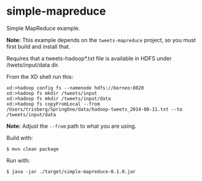 simple-mapreduce
================

Simple MapReduce example.

**Note:** This example depends on the `tweets-mapreduce` project, so you must first build and install that.

Requires that a tweets-hadoop*.txt file is available in HDFS under /twets/input/data dir.

From the XD shell run this:

```
xd:>hadoop config fs --namenode hdfs://borneo:8020
xd:>hadoop fs mkdir /tweets/input
xd:>hadoop fs mkdir /tweets/input/data
xd:>hadoop fs copyFromLocal --from /Users/trisberg/SpringOne/data/hadoop-tweets_2014-08-11.txt --to /tweets/input/data
```

**Note:** Adjust the `--from` path to what you are using.

Build with:

    $ mvn clean package

Run with:

    $ java -jar ./target/simple-mapreduce-0.1.0.jar
